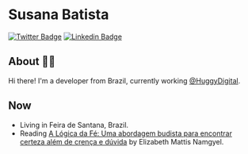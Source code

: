 <link href="style.css" rel="stylesheet"></link>

# Susana Batista

[![Twitter Badge](https://img.shields.io/badge/-Twitter-blue?style=flat-square&logo=Twitter&logoColor=white&link=https://www.twitter.com/susanabatistas)](https://www.twitter.com/susanabatistas/)
[![Linkedin Badge](https://img.shields.io/badge/-Linkedin-blue?style=flat-square&logo=Linkedin&logoColor=white&link=https://www.linkedin.com/in/susanabatistas/)](https://www.linkedin.com/in/susanabatistas/)

## About :woman_technologist:

Hi there! I'm a developer from Brazil, currently working [@HuggyDigital](https://github.com/HuggyDigital).

## Now

- Living in Feira de Santana, Brazil.
- Reading [A Lógica da Fé: Uma abordagem budista para encontrar certeza além de crença e dúvida](https://www.goodreads.com/book/show/52716653-a-l-gica-da-f) by Elizabeth Mattis Namgyel.
